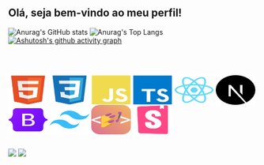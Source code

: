 ## Olá, seja bem-vindo ao meu perfil!

![Anurag's GitHub stats](https://github-readme-stats.vercel.app/api?username=gsdeoliveira&show_icons=true&theme=dark&card_width=1000px)
![Anurag's Top Langs](https://github-readme-stats.vercel.app/api/top-langs/?username=gsdeoliveira&count_private=true&langs_count=7&hide=html&layout=compact&card_width=1000px)
[![Ashutosh's github activity graph](https://github-readme-activity-graph.vercel.app/graph?username=gsdeoliveira&custom_title=Contribution%20Graph&hide_border=true&theme=react-dark)](https://github.com/ashutosh00710/github-readme-activity-graph)


&nbsp;&nbsp;&nbsp;&nbsp;&nbsp;&nbsp;&nbsp;&nbsp;&nbsp;&nbsp;&nbsp;&nbsp;&nbsp;&nbsp;&nbsp;&nbsp;&nbsp;&nbsp;&nbsp;&nbsp;&nbsp;&nbsp;&nbsp;&nbsp;
<div style="display: inline_block"><br>
  <img align="center" alt="HTML" height="60" width="80" src="https://raw.githubusercontent.com/devicons/devicon/master/icons/html5/html5-original.svg">
  <img align="center" alt="CSS" height="60" width="80" src="https://raw.githubusercontent.com/devicons/devicon/master/icons/css3/css3-original.svg">
  <img align="center" alt="Js" height="60" width="80" src="https://raw.githubusercontent.com/devicons/devicon/master/icons/javascript/javascript-plain.svg">
  <img align="center" alt="Ts" height="60" width="80" src="https://raw.githubusercontent.com/devicons/devicon/1119b9f84c0290e0f0b38982099a2bd027a48bf1/icons/typescript/typescript-original.svg">
  <img align="center" alt="React" height="60" width="80" src="https://raw.githubusercontent.com/devicons/devicon/master/icons/react/react-original.svg">
  <img align="center" alt="NextJS" height="60" width="80" src="https://raw.githubusercontent.com/devicons/devicon/1119b9f84c0290e0f0b38982099a2bd027a48bf1/icons/nextjs/nextjs-original.svg">
  <img align="center" alt="Bootstrap" height="60" width="80" src="https://raw.githubusercontent.com/devicons/devicon/1119b9f84c0290e0f0b38982099a2bd027a48bf1/icons/bootstrap/bootstrap-original.svg">
  <img align="center" alt="Tailwindcss" height="60" width="80" src="https://raw.githubusercontent.com/devicons/devicon/1119b9f84c0290e0f0b38982099a2bd027a48bf1/icons/tailwindcss/tailwindcss-plain.svg">
  <img align="center" alt="Styled-components" height="60" width="80" src="https://raw.githubusercontent.com/dapize/dapize/main/icons/StyledComponents.svg">
  <img align="center" alt="Storybook" height="60" width="80" src="https://raw.githubusercontent.com/devicons/devicon/1119b9f84c0290e0f0b38982099a2bd027a48bf1/icons/storybook/storybook-original.svg">
  
  
</div>
  
  ##
 
<div> 
  <a href = "mailto:gabriielsousa2002@gmail.com"><img src="https://img.shields.io/badge/-Gmail-%23333?style=for-the-badge&logo=gmail&logoColor=white" target="_blank"></a>
  <a href="https://www.linkedin.com/in/gsdeoliveira" target="_blank"><img src="https://img.shields.io/badge/-LinkedIn-%230077B5?style=for-the-badge&logo=linkedin&logoColor=white" target="_blank"></a> 
  
</div>

